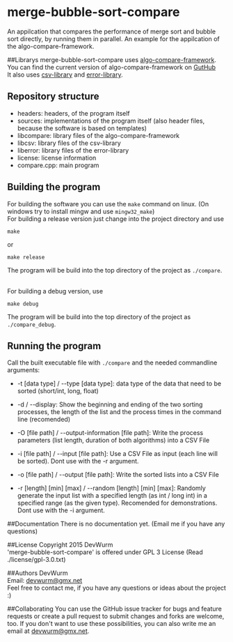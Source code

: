 # merge-bubble-sort-compare
An appilcation that compares the performance of merge sort and bubble sort directly, by running them in parallel. An example for the appilcation of the algo-compare-framework.

##Librarys
merge-bubble-sort-compare uses <a href='https://github.com/DevWurm/algo-compare-framework'>algo-compare-framework</a>. You can find the current version of algo-compare-framework on <a href='https://github.com/DevWurm/algo-compare-framework'>GutHub</a><br>
It also uses <a href='https://github.com/DevWurm/csv-library'>csv-library</a> and <a href='https://github.com/DevWurm/error-library'>error-library</a>.

## Repository structure
 + headers: headers, of the program itself
 + sources: implementations of the program itself (also header files, because the software is based on templates)
 + libcompare: library files of the algo-compare-framework
 + libcsv: library files of the csv-library
 + liberror: library files of the error-library
 + license: license information
 + compare.cpp: main program

## Building the program
For building the software you can use the `make` command on linux. (On windows try to install mingw and use `mingw32_make`)<br>
For building a release version just change into the project directory and use

    make

or

    make release
The program will be build into the top directory of the project as `./compare`.

<br>For building a debug version, use

    make debug

The program will be build into the top directory of the project as `./compare_debug`.

## Running the program
Call the built executable file with `./compare` and the needed commandline arguments:
+ -t [data type] / --type [data type]: data type of the data that need to be sorted (short/int, long, float)

+ -d / --display: Show the beginning and ending of the two sorting processes, the length of the list and the process times in the command line (recomended)

+ -O [file path] / --output-information [file path]: Write the process parameters (list length, duration of both algorithms) into a CSV File

+ -i [file path] / --input [file path]: Use a CSV File as input (each line will be sorted). Dont use with the -r argument.

+ -o [file path] / --output [file path]: Write the sorted lists into a CSV File

+ -r [length] [min] [max] / --random [length] [min] [max]: Randomly generate the input list with a specified length (as int / long int) in a specified range (as the given type). Recomended for demonstrations. Dont use with the -i argument.

##Documentation
There is no documentation yet. (Email me if you have any questions)

##License
Copyright 2015 DevWurm<br>
'merge-bubble-sort-compare' is offered under GPL 3 License (Read ./license/gpl-3.0.txt)

##Authors
DevWurm<br>
Email: <a href='mailto:devwurm@gmx.net'>devwurm@gmx.net</a><br>
Feel free to contact me, if you have any questions or ideas about the project :)

##Collaborating
You can use the GitHub issue tracker for bugs and feature requests or create a pull request to submit
changes and forks are welcome, too.
If you don't want to use these possibilities, you can also write me an email at
<a href='mailto:devwurm@gmx.net'>devwurm@gmx.net</a>.
